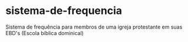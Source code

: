 # sistema-de-frequencia
Sistema de frequência para membros de uma igreja protestante em suas EBD's (Escola bíblica dominical)
